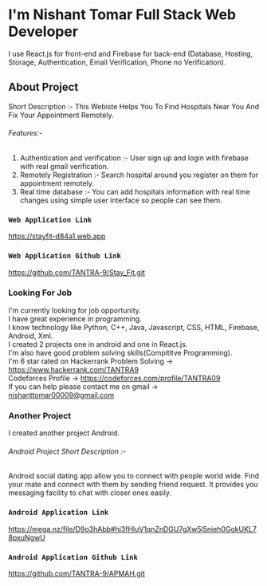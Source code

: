 # I'm Nishant Tomar Full Stack Web Developer

I use React.js for front-end and Firebase for back-end (Database, Hosting, Storage, Authentication, Email Verification, Phone no Verification).

## About Project
Short Description :- This Webiste Helps You To Find Hospitals Near You And Fix Your Appointment Remotely.

###### Features:- 
1. Authentication and verification :- User sign up and login with firebase with real gmail verification.
2. Remotely Registration :- Search hospital around you register on them for appointment remotely.
3. Real time database :- You can add hospitals information with real time changes using simple user interface so people can see them.

### `Web Application Link`

https://stayfit-d84a1.web.app

### `Web Application Github Link`

https://github.com/TANTRA-9/Stay_Fit.git

### Looking For Job

I'm currently looking for job opportunity.\
I have great experience in programming.\
I know technology like Python, C++, Java, Javascript, CSS, HTML, Firebase, Android, Xml.\
I created 2 projects one in android and one in React.js.\
I'm also have good problem solving skills(Compititve Programming).\
I'm 6 star rated on Hackerrank Problem Solving -> https://www.hackerrank.com/TANTRA9 \
Codeforces Profile -> https://codeforces.com/profile/TANTRA09 \
If you can help please contact me on gmail -> nishanttomar00009@gmail.com

### Another Project

I created another project Android.

###### Android Project Short Description :-

Android social dating app allow you to connect with people world wide. Find your mate and connect with them by sending friend request. It provides you messaging facility to chat with closer ones easily.

### `Android Application Link`

https://mega.nz/file/D9o3hAbb#hj3fHluV1qnZnDGU7gXw5l5nieh0GokUKL78pxuNgwU

### `Android Application Github Link`

https://github.com/TANTRA-9/APMAH.git
